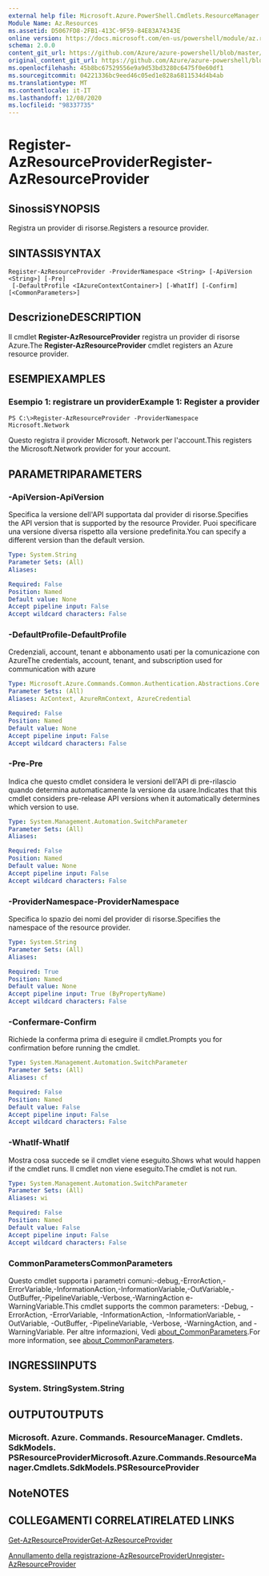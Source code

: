 ```yaml
---
external help file: Microsoft.Azure.PowerShell.Cmdlets.ResourceManager.dll-Help.xml
Module Name: Az.Resources
ms.assetid: D5067FD8-2FB1-413C-9F59-84E83A74343E
online version: https://docs.microsoft.com/en-us/powershell/module/az.resources/register-azresourceprovider
schema: 2.0.0
content_git_url: https://github.com/Azure/azure-powershell/blob/master/src/Resources/Resources/help/Register-AzResourceProvider.md
original_content_git_url: https://github.com/Azure/azure-powershell/blob/master/src/Resources/Resources/help/Register-AzResourceProvider.md
ms.openlocfilehash: 45b8bc67529556e9a9d53bd3280c6475f0e60df1
ms.sourcegitcommit: 04221336bc9eed46c05ed1e828a6811534d4b4ab
ms.translationtype: MT
ms.contentlocale: it-IT
ms.lasthandoff: 12/08/2020
ms.locfileid: "98337735"
---
```

# <span data-ttu-id="f0b77-101">Register-AzResourceProvider</span><span class="sxs-lookup"><span data-stu-id="f0b77-101">Register-AzResourceProvider</span></span>

## <span data-ttu-id="f0b77-102">Sinossi</span><span class="sxs-lookup"><span data-stu-id="f0b77-102">SYNOPSIS</span></span>
<span data-ttu-id="f0b77-103">Registra un provider di risorse.</span><span class="sxs-lookup"><span data-stu-id="f0b77-103">Registers a resource provider.</span></span>

## <span data-ttu-id="f0b77-104">SINTASSI</span><span class="sxs-lookup"><span data-stu-id="f0b77-104">SYNTAX</span></span>

```
Register-AzResourceProvider -ProviderNamespace <String> [-ApiVersion <String>] [-Pre]
 [-DefaultProfile <IAzureContextContainer>] [-WhatIf] [-Confirm] [<CommonParameters>]
```

## <span data-ttu-id="f0b77-105">Descrizione</span><span class="sxs-lookup"><span data-stu-id="f0b77-105">DESCRIPTION</span></span>
<span data-ttu-id="f0b77-106">Il cmdlet **Register-AzResourceProvider** registra un provider di risorse Azure.</span><span class="sxs-lookup"><span data-stu-id="f0b77-106">The **Register-AzResourceProvider** cmdlet registers an Azure resource provider.</span></span>

## <span data-ttu-id="f0b77-107">ESEMPI</span><span class="sxs-lookup"><span data-stu-id="f0b77-107">EXAMPLES</span></span>

### <span data-ttu-id="f0b77-108">Esempio 1: registrare un provider</span><span class="sxs-lookup"><span data-stu-id="f0b77-108">Example 1: Register a provider</span></span>
```
PS C:\>Register-AzResourceProvider -ProviderNamespace Microsoft.Network
```

<span data-ttu-id="f0b77-109">Questo registra il provider Microsoft. Network per l'account.</span><span class="sxs-lookup"><span data-stu-id="f0b77-109">This registers the Microsoft.Network provider for your account.</span></span>

## <span data-ttu-id="f0b77-110">PARAMETRI</span><span class="sxs-lookup"><span data-stu-id="f0b77-110">PARAMETERS</span></span>

### <span data-ttu-id="f0b77-111">-ApiVersion</span><span class="sxs-lookup"><span data-stu-id="f0b77-111">-ApiVersion</span></span>
<span data-ttu-id="f0b77-112">Specifica la versione dell'API supportata dal provider di risorse.</span><span class="sxs-lookup"><span data-stu-id="f0b77-112">Specifies the API version that is supported by the resource Provider.</span></span>
<span data-ttu-id="f0b77-113">Puoi specificare una versione diversa rispetto alla versione predefinita.</span><span class="sxs-lookup"><span data-stu-id="f0b77-113">You can specify a different version than the default version.</span></span>

```yaml
Type: System.String
Parameter Sets: (All)
Aliases:

Required: False
Position: Named
Default value: None
Accept pipeline input: False
Accept wildcard characters: False
```

### <span data-ttu-id="f0b77-114">-DefaultProfile</span><span class="sxs-lookup"><span data-stu-id="f0b77-114">-DefaultProfile</span></span>
<span data-ttu-id="f0b77-115">Credenziali, account, tenant e abbonamento usati per la comunicazione con Azure</span><span class="sxs-lookup"><span data-stu-id="f0b77-115">The credentials, account, tenant, and subscription used for communication with azure</span></span>

```yaml
Type: Microsoft.Azure.Commands.Common.Authentication.Abstractions.Core.IAzureContextContainer
Parameter Sets: (All)
Aliases: AzContext, AzureRmContext, AzureCredential

Required: False
Position: Named
Default value: None
Accept pipeline input: False
Accept wildcard characters: False
```

### <span data-ttu-id="f0b77-116">-Pre</span><span class="sxs-lookup"><span data-stu-id="f0b77-116">-Pre</span></span>
<span data-ttu-id="f0b77-117">Indica che questo cmdlet considera le versioni dell'API di pre-rilascio quando determina automaticamente la versione da usare.</span><span class="sxs-lookup"><span data-stu-id="f0b77-117">Indicates that this cmdlet considers pre-release API versions when it automatically determines which version to use.</span></span>

```yaml
Type: System.Management.Automation.SwitchParameter
Parameter Sets: (All)
Aliases:

Required: False
Position: Named
Default value: None
Accept pipeline input: False
Accept wildcard characters: False
```

### <span data-ttu-id="f0b77-118">-ProviderNamespace</span><span class="sxs-lookup"><span data-stu-id="f0b77-118">-ProviderNamespace</span></span>
<span data-ttu-id="f0b77-119">Specifica lo spazio dei nomi del provider di risorse.</span><span class="sxs-lookup"><span data-stu-id="f0b77-119">Specifies the namespace of the resource provider.</span></span>

```yaml
Type: System.String
Parameter Sets: (All)
Aliases:

Required: True
Position: Named
Default value: None
Accept pipeline input: True (ByPropertyName)
Accept wildcard characters: False
```

### <span data-ttu-id="f0b77-120">-Confermare</span><span class="sxs-lookup"><span data-stu-id="f0b77-120">-Confirm</span></span>
<span data-ttu-id="f0b77-121">Richiede la conferma prima di eseguire il cmdlet.</span><span class="sxs-lookup"><span data-stu-id="f0b77-121">Prompts you for confirmation before running the cmdlet.</span></span>

```yaml
Type: System.Management.Automation.SwitchParameter
Parameter Sets: (All)
Aliases: cf

Required: False
Position: Named
Default value: False
Accept pipeline input: False
Accept wildcard characters: False
```

### <span data-ttu-id="f0b77-122">-WhatIf</span><span class="sxs-lookup"><span data-stu-id="f0b77-122">-WhatIf</span></span>
<span data-ttu-id="f0b77-123">Mostra cosa succede se il cmdlet viene eseguito.</span><span class="sxs-lookup"><span data-stu-id="f0b77-123">Shows what would happen if the cmdlet runs.</span></span>
<span data-ttu-id="f0b77-124">Il cmdlet non viene eseguito.</span><span class="sxs-lookup"><span data-stu-id="f0b77-124">The cmdlet is not run.</span></span>

```yaml
Type: System.Management.Automation.SwitchParameter
Parameter Sets: (All)
Aliases: wi

Required: False
Position: Named
Default value: False
Accept pipeline input: False
Accept wildcard characters: False
```

### <span data-ttu-id="f0b77-125">CommonParameters</span><span class="sxs-lookup"><span data-stu-id="f0b77-125">CommonParameters</span></span>
<span data-ttu-id="f0b77-126">Questo cmdlet supporta i parametri comuni:-debug,-ErrorAction,-ErrorVariable,-InformationAction,-InformationVariable,-OutVariable,-OutBuffer,-PipelineVariable,-Verbose,-WarningAction e-WarningVariable.</span><span class="sxs-lookup"><span data-stu-id="f0b77-126">This cmdlet supports the common parameters: -Debug, -ErrorAction, -ErrorVariable, -InformationAction, -InformationVariable, -OutVariable, -OutBuffer, -PipelineVariable, -Verbose, -WarningAction, and -WarningVariable.</span></span> <span data-ttu-id="f0b77-127">Per altre informazioni, Vedi [about_CommonParameters](http://go.microsoft.com/fwlink/?LinkID=113216).</span><span class="sxs-lookup"><span data-stu-id="f0b77-127">For more information, see [about_CommonParameters](http://go.microsoft.com/fwlink/?LinkID=113216).</span></span>

## <span data-ttu-id="f0b77-128">INGRESSI</span><span class="sxs-lookup"><span data-stu-id="f0b77-128">INPUTS</span></span>

### <span data-ttu-id="f0b77-129">System. String</span><span class="sxs-lookup"><span data-stu-id="f0b77-129">System.String</span></span>

## <span data-ttu-id="f0b77-130">OUTPUT</span><span class="sxs-lookup"><span data-stu-id="f0b77-130">OUTPUTS</span></span>

### <span data-ttu-id="f0b77-131">Microsoft. Azure. Commands. ResourceManager. Cmdlets. SdkModels. PSResourceProvider</span><span class="sxs-lookup"><span data-stu-id="f0b77-131">Microsoft.Azure.Commands.ResourceManager.Cmdlets.SdkModels.PSResourceProvider</span></span>

## <span data-ttu-id="f0b77-132">Note</span><span class="sxs-lookup"><span data-stu-id="f0b77-132">NOTES</span></span>

## <span data-ttu-id="f0b77-133">COLLEGAMENTI CORRELATI</span><span class="sxs-lookup"><span data-stu-id="f0b77-133">RELATED LINKS</span></span>

[<span data-ttu-id="f0b77-134">Get-AzResourceProvider</span><span class="sxs-lookup"><span data-stu-id="f0b77-134">Get-AzResourceProvider</span></span>](./Get-AzResourceProvider.md)

[<span data-ttu-id="f0b77-135">Annullamento della registrazione-AzResourceProvider</span><span class="sxs-lookup"><span data-stu-id="f0b77-135">Unregister-AzResourceProvider</span></span>](./Unregister-AzResourceProvider.md)


